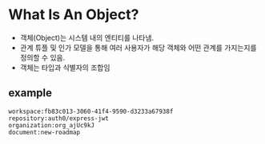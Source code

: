 # What Is An Object?

- 객체(Object)는 시스템 내의 엔티티를 나타냄.
- 관계 튜플 및 인가 모델을 통해 여러 사용자가 해당 객체와 어떤 관계를 가지는지를 정의할 수 있음.
- 객체는 타입과 식별자의 조합임

## example

```
workspace:fb83c013-3060-41f4-9590-d3233a67938f
repository:auth0/express-jwt
organization:org_ajUc9kJ
document:new-roadmap
```